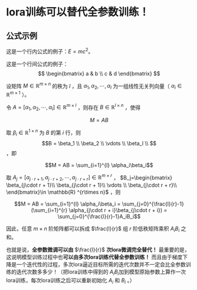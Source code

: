 # lora训练可以替代全参数训练！
## 公式示例
 
这是一个行内公式的例子：$E=mc^2$。
 
这是一个行间公式的例子：
$$
\begin{bmatrix}
a & b \\
c & d
\end{bmatrix}
$$

设矩阵 $M\in \mathbb{R} ^{m\times n}$ 的秩为 $l$ ，且 $\alpha_1 ,\alpha_2, \cdots , \alpha_l$ 为一组线性无关列向量（ $\alpha_i \in \mathbb{R} ^{m\times 1}$ ）。

令 $A=[ \alpha_1 ,\alpha_2, \cdots , \alpha_l]\in \mathbb{R} ^{m\times l}$ ，则存在 $B\in \mathbb{R} ^{l\times n}$ ，使得

$$M = AB$$

取 $\beta_i \in \mathbb{R} ^{1\times n}$ 为 $B$ 的第 $i$ 行，则 $$B = \beta_1 \\ \beta_2 \\ \vdots \\ \beta_l \\ $$ ，即

$$M = AB = \sum_{i=1}^{l} \alpha_i\beta_i$$

取 $A_j=[ \alpha_{j\cdot r + 1} ,\alpha_{j\cdot r + 2}, \cdots , \alpha_{j\cdot r + r}]\in \mathbb{R} ^{m\times r}$ ， $B_j=\begin{bmatrix} \beta_{j\cdot r + 1}\\ \beta_{j\cdot r + 1}\\ \vdots \\ \beta_{j\cdot r + r}\\ \end{bmatrix}\in \mathbb{R} ^{r\times n}$ ，则

$$M = AB = \sum_{i=1}^{l} \alpha_i\beta_i = \sum_{j=0}^{\frac{l}{r}-1}(\sum_{i=1}^{r} \alpha_{j\cdot r + i}\beta_{j\cdot r + i}) = \sum_{j=0}^{\frac{l}{r}-1}A_iB_i$$

因此，任意 $m\times n$ 阶矩阵都可以拆成 $\frac{l}{r}$ 组 $r$ 阶低秩矩阵乘积 $A_iB_i$ 之和。

也就是说，**全参数微调可以由** $\frac{l}{r}$ **次lora微调完全替代！** 最重要的是，这说明模型训练过程中也**可以由多次lora训练代替全参数训练！** 而且由于梯度下降是一个迭代性的过程，多次lora逼近目标所需的迭代次数并不一定会比全参数训练的迭代次数多多少！（把lora训练中得到的 $A_iB_i$加到模型原始参数上算作一次lora训练，每次lora训练之后可以重新初始化 $A_i$ 和 $B_i$ 。）
